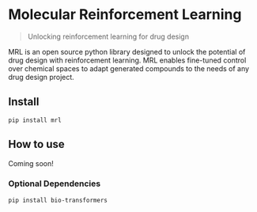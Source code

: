 # Molecular Reinforcement Learning
> Unlocking reinforcement learning for drug design


MRL is an open source python library designed to unlock the potential of drug design with reinforcement learning. MRL enables fine-tuned control over chemical spaces to adapt generated compounds to the needs of any drug design project.

## Install

`pip install mrl`

## How to use

Coming soon!

### Optional Dependencies

`pip install bio-transformers`